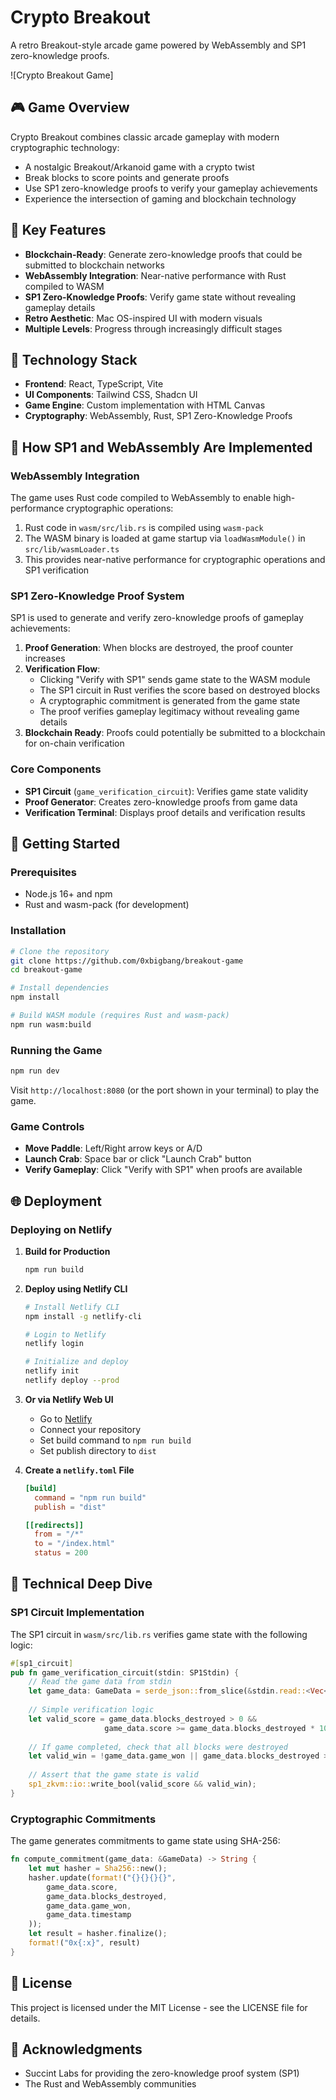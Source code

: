 # Crypto Breakout

A retro Breakout-style arcade game powered by WebAssembly and SP1 zero-knowledge proofs.

![Crypto Breakout Game]

## 🎮 Game Overview

Crypto Breakout combines classic arcade gameplay with modern cryptographic technology:

- A nostalgic Breakout/Arkanoid game with a crypto twist
- Break blocks to score points and generate proofs
- Use SP1 zero-knowledge proofs to verify your gameplay achievements
- Experience the intersection of gaming and blockchain technology

## 🚀 Key Features

- **Blockchain-Ready**: Generate zero-knowledge proofs that could be submitted to blockchain networks
- **WebAssembly Integration**: Near-native performance with Rust compiled to WASM
- **SP1 Zero-Knowledge Proofs**: Verify game state without revealing gameplay details
- **Retro Aesthetic**: Mac OS-inspired UI with modern visuals
- **Multiple Levels**: Progress through increasingly difficult stages

## 🔧 Technology Stack

- **Frontend**: React, TypeScript, Vite
- **UI Components**: Tailwind CSS, Shadcn UI
- **Game Engine**: Custom implementation with HTML Canvas
- **Cryptography**: WebAssembly, Rust, SP1 Zero-Knowledge Proofs

## 🧩 How SP1 and WebAssembly Are Implemented

### WebAssembly Integration

The game uses Rust code compiled to WebAssembly to enable high-performance cryptographic operations:

1. Rust code in `wasm/src/lib.rs` is compiled using `wasm-pack`
2. The WASM binary is loaded at game startup via `loadWasmModule()` in `src/lib/wasmLoader.ts`
3. This provides near-native performance for cryptographic operations and SP1 verification

### SP1 Zero-Knowledge Proof System

SP1 is used to generate and verify zero-knowledge proofs of gameplay achievements:

1. **Proof Generation**: When blocks are destroyed, the proof counter increases
2. **Verification Flow**:
   - Clicking "Verify with SP1" sends game state to the WASM module
   - The SP1 circuit in Rust verifies the score based on destroyed blocks
   - A cryptographic commitment is generated from the game state
   - The proof verifies gameplay legitimacy without revealing game details
3. **Blockchain Ready**: Proofs could potentially be submitted to a blockchain for on-chain verification

### Core Components

- **SP1 Circuit** (`game_verification_circuit`): Verifies game state validity
- **Proof Generator**: Creates zero-knowledge proofs from game data
- **Verification Terminal**: Displays proof details and verification results

## 🚀 Getting Started

### Prerequisites

- Node.js 16+ and npm
- Rust and wasm-pack (for development)

### Installation

```bash
# Clone the repository
git clone https://github.com/0xbigbang/breakout-game
cd breakout-game

# Install dependencies
npm install

# Build WASM module (requires Rust and wasm-pack)
npm run wasm:build
```

### Running the Game

```bash
npm run dev
```

Visit `http://localhost:8080` (or the port shown in your terminal) to play the game.

### Game Controls

- **Move Paddle**: Left/Right arrow keys or A/D
- **Launch Crab**: Space bar or click "Launch Crab" button
- **Verify Gameplay**: Click "Verify with SP1" when proofs are available

## 🌐 Deployment

### Deploying on Netlify

1. **Build for Production**
   ```bash
   npm run build
   ```

2. **Deploy using Netlify CLI**
   ```bash
   # Install Netlify CLI
   npm install -g netlify-cli
   
   # Login to Netlify
   netlify login
   
   # Initialize and deploy
   netlify init
   netlify deploy --prod
   ```

3. **Or via Netlify Web UI**
   - Go to [Netlify](https://app.netlify.com/)
   - Connect your repository
   - Set build command to `npm run build`
   - Set publish directory to `dist`

4. **Create a `netlify.toml` File**
   ```toml
   [build]
     command = "npm run build"
     publish = "dist"

   [[redirects]]
     from = "/*"
     to = "/index.html"
     status = 200
   ```

## 🧠 Technical Deep Dive

### SP1 Circuit Implementation

The SP1 circuit in `wasm/src/lib.rs` verifies game state with the following logic:

```rust
#[sp1_circuit]
pub fn game_verification_circuit(stdin: SP1Stdin) {
    // Read the game data from stdin
    let game_data: GameData = serde_json::from_slice(&stdin.read::<Vec<u8>>()).unwrap();
    
    // Simple verification logic
    let valid_score = game_data.blocks_destroyed > 0 && 
                     game_data.score >= game_data.blocks_destroyed * 10;
    
    // If game completed, check that all blocks were destroyed
    let valid_win = !game_data.game_won || game_data.blocks_destroyed >= 20;
    
    // Assert that the game state is valid
    sp1_zkvm::io::write_bool(valid_score && valid_win);
}
```

### Cryptographic Commitments

The game generates commitments to game state using SHA-256:

```rust
fn compute_commitment(game_data: &GameData) -> String {
    let mut hasher = Sha256::new();
    hasher.update(format!("{}{}{}{}", 
        game_data.score, 
        game_data.blocks_destroyed,
        game_data.game_won,
        game_data.timestamp
    ));
    let result = hasher.finalize();
    format!("0x{:x}", result)
}
```

## 📄 License

This project is licensed under the MIT License - see the LICENSE file for details.

## 🙏 Acknowledgments

- Succint Labs for providing the zero-knowledge proof system (SP1)
- The Rust and WebAssembly communities



